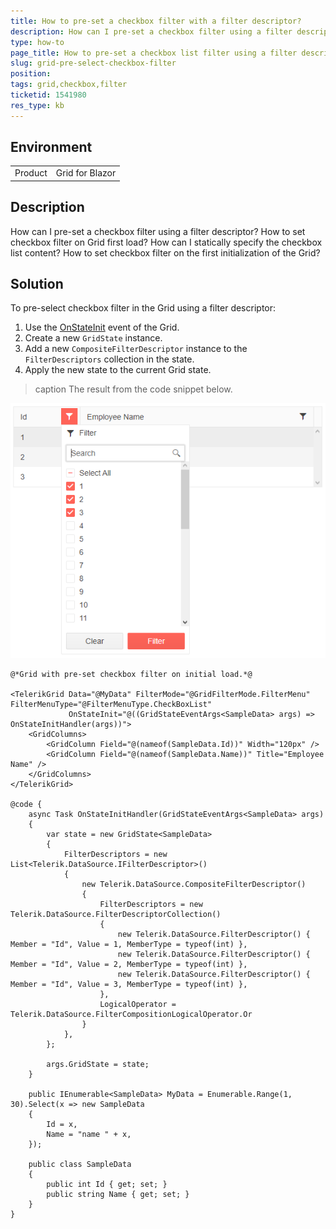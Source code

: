```yaml
---
title: How to pre-set a checkbox filter with a filter descriptor?
description: How can I pre-set a checkbox filter using a filter descriptor and how to set checkbox filter on Grid first load?
type: how-to
page_title: How to pre-set a checkbox list filter using a filter descriptor?
slug: grid-pre-select-checkbox-filter
position: 
tags: grid,checkbox,filter
ticketid: 1541980
res_type: kb
---
```


## Environment
<table>
	<tbody>
		<tr>
			<td>Product</td>
			<td>Grid for Blazor</td>
		</tr>
	</tbody>
</table>


## Description
How can I pre-set a checkbox filter using a filter descriptor? How to set checkbox filter on Grid first load? How can I statically specify the checkbox list content? How to set checkbox filter on the first initialization of the Grid?

## Solution
To pre-select checkbox filter in the Grid using a filter descriptor:

1. Use the [OnStateInit](slug:grid-state#events) event of the Grid.
2. Create a new `GridState` instance.
3. Add a new `CompositeFilterDescriptor` instance to the `FilterDescriptors` collection in the state.
4. Apply the new state to the current Grid state.

>caption The result from the code snippet below.

![Blazor Grid Pre-select Checkbox Filter](images/grid-pre-select-checkbox-filter-screenshot.PNG)

````Razor
@*Grid with pre-set checkbox filter on initial load.*@

<TelerikGrid Data="@MyData" FilterMode="@GridFilterMode.FilterMenu" FilterMenuType="@FilterMenuType.CheckBoxList"
             OnStateInit="@((GridStateEventArgs<SampleData> args) => OnStateInitHandler(args))">
    <GridColumns>
        <GridColumn Field="@(nameof(SampleData.Id))" Width="120px" />
        <GridColumn Field="@(nameof(SampleData.Name))" Title="Employee Name" />
    </GridColumns>
</TelerikGrid>

@code {
    async Task OnStateInitHandler(GridStateEventArgs<SampleData> args)
    {
        var state = new GridState<SampleData>
        {
            FilterDescriptors = new List<Telerik.DataSource.IFilterDescriptor>()
            {
                new Telerik.DataSource.CompositeFilterDescriptor()
                {
                    FilterDescriptors = new Telerik.DataSource.FilterDescriptorCollection()
                    {
                        new Telerik.DataSource.FilterDescriptor() { Member = "Id", Value = 1, MemberType = typeof(int) },
                        new Telerik.DataSource.FilterDescriptor() { Member = "Id", Value = 2, MemberType = typeof(int) },
                        new Telerik.DataSource.FilterDescriptor() { Member = "Id", Value = 3, MemberType = typeof(int) },
                    },
                    LogicalOperator = Telerik.DataSource.FilterCompositionLogicalOperator.Or
                }
            },
        };

        args.GridState = state;
    }

    public IEnumerable<SampleData> MyData = Enumerable.Range(1, 30).Select(x => new SampleData
    {
        Id = x,
        Name = "name " + x,
    });

    public class SampleData
    {
        public int Id { get; set; }
        public string Name { get; set; }
    }
}
````
